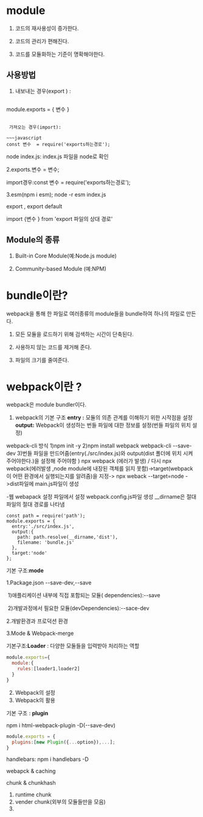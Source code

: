 # **module**  

1.  코드의 재사용성이 증가한다. 

2. 코드의 관리가 편해진다.
3. 코드를 모듈화하는 기준이 명확해야한다.

## **사용방법**

1. 내보내는 경우(export ) : 

   ~~~javascript
module.exports = {
   	변수 
}  
   ~~~

    가져오는 경우(import):

   ~~~javascript
   const 변수  = require('exports하는경로'); 
   ~~~

node index.js: index.js 파일을 node로 확인



2.exports.변수 = 변수;

import경우:const 변수  = require('exports하는경로');



3.esm(npm i esm); node -r esm index.js

export , export default

import {변수 } from 'export 파일의 상대 경로' 



## Module의 종류

1. Built-in Core Module(예:Node.js module)

2. Community-based Module (예:NPM)



#  bundle이란? 

 webpack을 통해 한 파일로 여러종류의 module들을 bundle하여 하나의 파일로 만든다.

1. 모든 모듈을 로드하기 위해 검색하는 시간이 단축된다. 

2. 사용하지 않는 코드를 제거해 준다.

3. 파일의 크기를 줄여준다.

 

# webpack이란 ?

webpack은 module bundler이다. 

1. webpack의 기본 구조
**entry :** 모듈의 의존 관계를 이해하기 위한 시작점을 설정
**output:** Webpack이 생성하는 번들 파일에 대한 정보를 설정(번들 파일의 위치 설정)

webpack-cli 방식
1)npm init -y
2)npm install webpack webpack-cli --save-dev
3)번들 파일을 만드어줌(entry(./src/index.js)와 output(dist 폴더에 위치 시켜 주어야한다.)을 설정해 주어야함 )  npx webpack (에러가 발생) / 다시 npx webpack(에러발생 ,node module에 내장된 객체를 읽지 못함)->target(webpack이 어떤 환경에서 실행되는지를 알려줌)을 지정-> npx weback --target=node ->dist파일에 main.js파일이 생성

-웹 webapack 설정 파일에서 설정 webpack.config.js파일 생성
__dirname은 절대 파일의 절대 경로를 나타냄

~~~javscript
const path = require('path');
module.exports = {
  entry:'./src/index.js',
  output:{
    path: path.resolve(__dirname,'dist'),
    filename: 'bundle.js'
  },
  target:'node'
};
~~~

기본 구조:**mode**

1.Package.json --save-dev,--save

​	1)애플리케이션 내부에 직접 포함되는 모듈( dependencies):--save

​	2)개발과정에서 필요한 모듈(devDependencies):--sace-dev

2.개발환경과 프로덕션 환경 

3.Mode & Webpack-merge

기본구조:**Loader** : 다양한 모둘들을 입력받아 처리하는 역할 

~~~javascript
module.exports={
  module:{
    rules:[loader1,loader2]
  }
}
~~~

2.  Webpack의 설정 
3. Webpack의 활용

기본 구조 : **plugin**

npm i html-webpack-plugin -D(--save-dev)

~~~javascript
module.exports = {
  plugins:[new Plugin({...option}),...];
}
~~~

  

handlebars: npm i handlebars -D

webapck & caching 

chunk & chunkhash

1. runtime chunk
2. vender chunk(외부의 모듈들만을 모음)
3. 